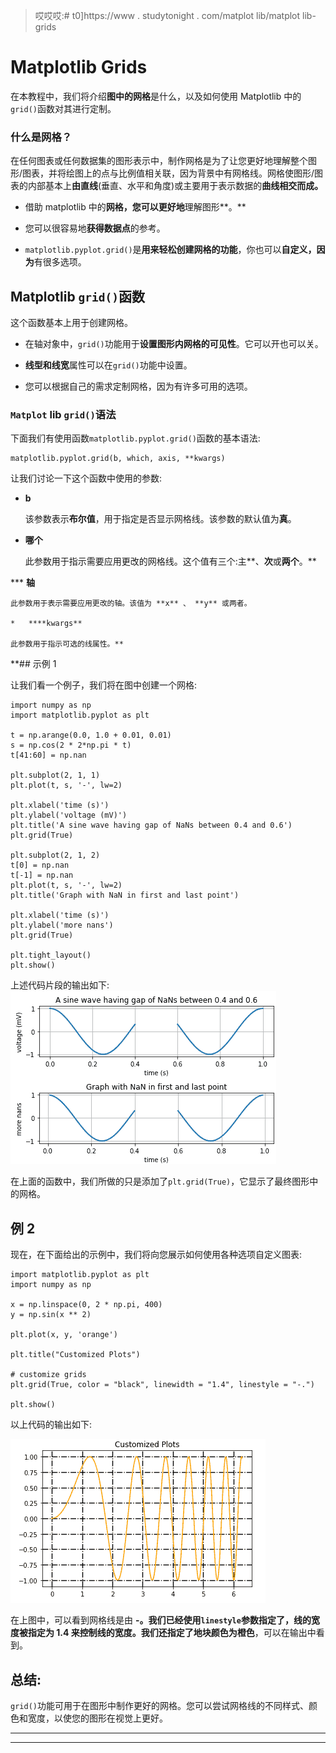 > 哎哎哎:# t0]https://www . studytonight . com/matplot lib/matplot lib-grids


# Matplotlib Grids

在本教程中，我们将介绍**图中的网格**是什么，以及如何使用 Matplotlib 中的`grid()`函数对其进行定制。

### 什么是网格？

在任何图表或任何数据集的图形表示中，制作网格是为了让您更好地理解整个图形/图表，并将绘图上的点与比例值相关联，因为背景中有网格线。网格使图形/图表的内部基本上**由直线**(垂直、水平和角度)或主要用于表示数据的**曲线相交而成。**

*   借助 matplotlib 中的**网格，您可以更好地**理解图形**。**

*   您可以很容易地**获得数据点**的参考。

*   `matplotlib.pyplot.grid()`是**用来轻松创建网格的功能**，你也可以**自定义，因为**有很多选项。

## Matplotlib `grid()`函数

这个函数基本上用于创建网格。

*   在轴对象中，`grid()`功能用于**设置图形内网格的可见性**。它可以开也可以关。

*   **线型和线宽**属性可以在`grid()`功能中设置。

*   您可以根据自己的需求定制网格，因为有许多可用的选项。

### `Matplot` lib `grid()`语法

下面我们有使用函数`matplotlib.pyplot.grid()`函数的基本语法:

```
matplotlib.pyplot.grid(b, which, axis, **kwargs)
```

让我们讨论一下这个函数中使用的参数:

*   **b**

    该参数表示**布尔值**，用于指定是否显示网格线。该参数的默认值为**真**。

*   **哪个**

    此参数用于指示需要应用更改的网格线。这个值有三个:主**、**次**或**两个**。**

***   **轴**

    此参数用于表示需要应用更改的轴。该值为 **x** 、 **y** 或两者。

    *   ****kwargs**

    此参数用于指示可选的线属性。** 

 **## 示例 1

让我们看一个例子，我们将在图中创建一个网格:

```
import numpy as np
import matplotlib.pyplot as plt

t = np.arange(0.0, 1.0 + 0.01, 0.01)
s = np.cos(2 * 2*np.pi * t)
t[41:60] = np.nan

plt.subplot(2, 1, 1)
plt.plot(t, s, '-', lw=2)

plt.xlabel('time (s)')
plt.ylabel('voltage (mV)')
plt.title('A sine wave having gap of NaNs between 0.4 and 0.6')
plt.grid(True)

plt.subplot(2, 1, 2)
t[0] = np.nan
t[-1] = np.nan
plt.plot(t, s, '-', lw=2)
plt.title('Graph with NaN in first and last point')

plt.xlabel('time (s)')
plt.ylabel('more nans')
plt.grid(True)

plt.tight_layout()
plt.show()
```

上述代码片段的输出如下:
![using matplotlib grid function to change grid](img/1cc2ee769dc43294511116b0e704385a.png)

在上面的函数中，我们所做的只是添加了`plt.grid(True)`，它显示了最终图形中的网格。

## 例 2

现在，在下面给出的示例中，我们将向您展示如何使用各种选项自定义图表:

```
import matplotlib.pyplot as plt 
import numpy as np 

x = np.linspace(0, 2 * np.pi, 400) 
y = np.sin(x ** 2) 

plt.plot(x, y, 'orange') 

plt.title("Customized Plots") 

# customize grids
plt.grid(True, color = "black", linewidth = "1.4", linestyle = "-.") 

plt.show() 
```

以上代码的输出如下:

![custom grid in matplotlib example](img/31255aec422d93ed7f0c0c788987b5e5.png)

在上图中，可以看到网格线是由 **-。**我们已经使用`linestyle`参数指定了，线的宽度被指定为 **1.4** 来控制线的宽度。我们还指定了**地块颜色为橙色**，可以在输出中看到。

## 总结:

`grid()`功能可用于在图形中制作更好的网格。您可以尝试网格线的不同样式、颜色和宽度，以使您的图形在视觉上更好。

* * *

* * ***